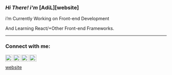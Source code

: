 ### *Hi There!  i'm* [ΑdίL][website]  


i’m Currently Working on Front-end Development

And  Learning React/+Other Front-end Frameworks.





---
### Connect with me:

[<img align="left" alt="#" width="22px" src="https://cdn.jsdelivr.net/npm/simple-icons@v3/icons/linkedin.svg" />][linkedin]
[<img align="left" alt="#" width="22px" src="https://cdn.jsdelivr.net/npm/simple-icons@v3/icons/stackoverflow.svg" />][stack]

[<img align="left" alt="#" width="22px" src="https://cdn.jsdelivr.net/npm/simple-icons@v3/icons/instagram.svg" />][instagram]


[<img align="left" alt="#" width="22px" src="https://cdn.jsdelivr.net/npm/simple-icons@v3/icons/facebook.svg" />][facebook]
<br />







[website](:https://adil-it.github.io/TestY.github.io/"Port")

[facebook]: https://www.facebook.com/IT09.adil/

[instagram]: https://www.instagram.com/adil.syl/

[linkedin]:https://www.linkedin.com/in/shahriar-hussain-adil-17b586189/

[stack]:https:"#"
